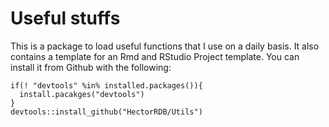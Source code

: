 # Useful stuffs

This is a package to load useful functions that I use on a daily basis. It also contains a template for an Rmd and RStudio Project template.
You can install it from Github with the following:
```{r}
if(! "devtools" %in% installed.packages()){
  install.pacakges("devtools")
}
devtools::install_github("HectorRDB/Utils")
```
